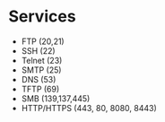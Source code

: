 # Services

* FTP (20,21)
* SSH (22)
* Telnet (23)
* SMTP (25)
* DNS (53)
* TFTP (69)
* SMB (139,137,445)
* HTTP/HTTPS (443, 80, 8080, 8443)

